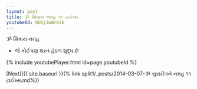 ```yaml
---
layout: post
title: ૐ શિવાય નમહ ૧૧ ટાઈમ્સ
youtubeId: QUGj3wWrVsk
---
```

 
 
 ૐ શિવાય નમહ  
 
 -  જે કોઈપણ શરત હેઠળ શુદ્ધ છે 
 
  
 
  
 
 
 
 
 
 


{% include youtubePlayer.html id=page.youtubeId %}
 
[Next]({{ site.baseurl }}{% link  split1/_posts/2014-03-07-ૐ સુરારીગને નમહ ૧૧ ટાઈમ્સ.md%})
 
